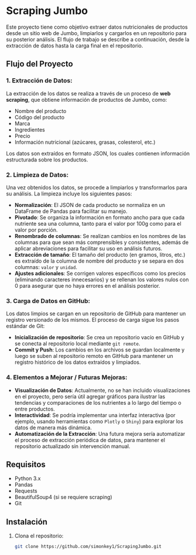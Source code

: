 

# Scraping Jumbo

Este proyecto tiene como objetivo extraer datos nutricionales de productos desde un sitio web de Jumbo, limpiarlos y cargarlos en un repositorio para su posterior análisis. El flujo de trabajo se describe a continuación, desde la extracción de datos hasta la carga final en el repositorio.

## Flujo del Proyecto

### 1. **Extracción de Datos:**
La extracción de los datos se realiza a través de un proceso de **web scraping**, que obtiene información de productos de Jumbo, como:
- Nombre del producto
- Código del producto
- Marca
- Ingredientes
- Precio
- Información nutricional (azúcares, grasas, colesterol, etc.)

Los datos son extraídos en formato JSON, los cuales contienen información estructurada sobre los productos.

### 2. **Limpieza de Datos:**
Una vez obtenidos los datos, se procede a limpiarlos y transformarlos para su análisis. La limpieza incluye los siguientes pasos:
- **Normalización**: El JSON de cada producto se normaliza en un DataFrame de Pandas para facilitar su manejo.
- **Pivotado**: Se organiza la información en formato ancho para que cada nutriente sea una columna, tanto para el valor por 100g como para el valor por porción.
- **Renombrado de columnas**: Se realizan cambios en los nombres de las columnas para que sean más comprensibles y consistentes, además de aplicar abreviaciones para facilitar su uso en análisis futuros.
- **Extracción de tamaño**: El tamaño del producto (en gramos, litros, etc.) es extraído de la columna de nombre del producto y se separa en dos columnas: `valor` y `unidad`.
- **Ajustes adicionales**: Se corrigen valores específicos como los precios (eliminando caracteres innecesarios) y se rellenan los valores nulos con 0 para asegurar que no haya errores en el análisis posterior.

### 3. **Carga de Datos en GitHub:**
Los datos limpios se cargan en un repositorio de GitHub para mantener un registro versionado de los mismos. El proceso de carga sigue los pasos estándar de Git:
- **Inicialización de repositorio**: Se crea un repositorio vacío en GitHub y se conecta al repositorio local mediante `git remote`.
- **Commit y Push**: Los cambios en los archivos se guardan localmente y luego se suben al repositorio remoto en GitHub para mantener un registro histórico de los datos extraídos y limpiados.

### 4. **Elementos a Mejorar / Futuras Mejoras:**
- **Visualización de Datos**: Actualmente, no se han incluido visualizaciones en el proyecto, pero sería útil agregar gráficos para ilustrar las tendencias y comparaciones de los nutrientes a lo largo del tiempo o entre productos.
- **Interactividad**: Se podría implementar una interfaz interactiva (por ejemplo, usando herramientas como `Plotly` o `Shiny`) para explorar los datos de manera más dinámica.
- **Automatización de la Extracción**: Una futura mejora sería automatizar el proceso de extracción periódica de datos, para mantener el repositorio actualizado sin intervención manual.

## Requisitos

- Python 3.x
- Pandas
- Requests
- BeautifulSoup4 (si se requiere scraping)
- Git

## Instalación

1. Clona el repositorio:
   ```bash
   git clone https://github.com/simonkey1/ScrapingJumbo.git
